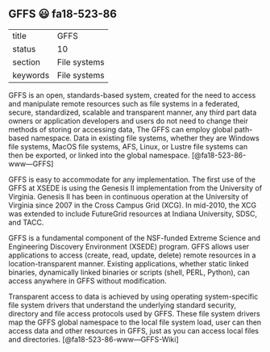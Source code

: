 ## GFFS :smiley: fa18-523-86


|          |              |
| -------- | ------------ |
| title    | GFFS         | 
| status   | 10           |
| section  | File systems |
| keywords | File systems |


GFFS is an open, standards-based system, created for the need to access and manipulate remote resources such as file systems in a federated, secure, standardized, scalable and transparent manner, any third part data owners or application developers and users do not need to change their methods of storing or accessing data, The GFFS can employ global path-based namespace. Data in existing file systems, whether they are Windows file systems, MacOS file systems, AFS, Linux, or Lustre file systems can then be exported, or linked into the global namespace. [@fa18-523-86-www—GFFS]

GFFS is easy to accommodate for any implementation. The first use of the GFFS at XSEDE is using the Genesis II implementation from the University of Virginia. Genesis II has been in continuous operation at the University of Virginia since 2007 in the Cross Campus Grid (XCG). In mid-2010, the XCG was extended to include FutureGrid resources at Indiana University, SDSC, and TACC. 

GFFS is a fundamental component of the NSF-funded Extreme Science and Engineering Discovery Environment (XSEDE) program. GFFS allows user applications to access (create, read, update, delete) remote resources in a location-transparent manner. Existing applications, whether static linked binaries, dynamically linked binaries or scripts (shell, PERL, Python), can access anywhere in GFFS without modification.

Transparent access to data is achieved by using operating system-specific file system drivers that understand the underlying standard security, directory and file access protocols used by GFFS. These file system drivers map the GFFS global namespace to the local file system load, user can then access data and other resources in GFFS, just as you can access local files and directories. [@fa18-523-86-www—GFFS-Wiki]


     
